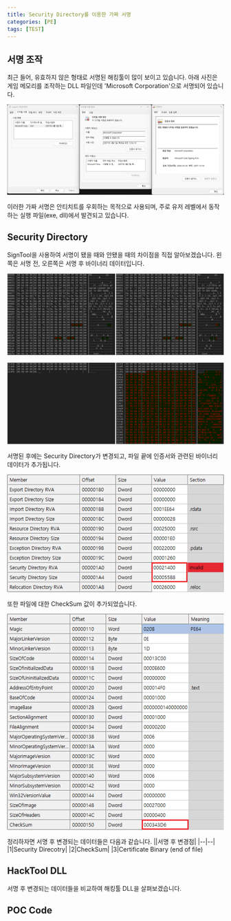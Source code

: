 ```yaml
---
title: Security Directory를 이용한 가짜 서명
categories: [PE]
tags: [TEST]
---
```


## 서명 조작
최근 들어, 유효하지 않은 형태로 서명된 해킹툴이 많이 보이고 있습니다. 아래 사진은 게임 메모리를 조작하는 DLL 파일인데 'Microsoft Corporation'으로 서명되어 있습니다.
<p align="center"><img src="./images/1.png"></p>

이러한 가짜 서명은 안티치트를 우회하는 목적으로 사용되며, 주로 유저 레벨에서 동작하는 실행 파일(exe, dll)에서 발견되고 있습니다. 

## Security Directory
SignTool을 사용하여 서명이 됐을 때와 안됐을 때의 차이점을 직접 알아보겠습니다. 왼쪽은 서명 전, 오른쪽은 서명 후 바이너리 데이터입니다.
<p align="center"><img src="./images/2.png"></p>
<p align="center"><img src="./images/3.png"></p>

서명된 후에는 Security Directory가 변경되고, 파일 끝에 인증서와 관련된 바이너리 데이터가 추가됩니다.
<p align="center"><img src="./images/4.png"></p>

또한 파일에 대한 CheckSum 값이 추가되었습니다.
<p align="center"><img src="./images/5.png"></p>

정리하자면 서명 후 변경되는 데이터들은 다음과 같습니다.
||서명 후 변경점|
|--|--|
|1|Security Direcotry|
|2|CheckSum|
|3|Certificate Binary (end of file)

## HackTool DLL
서명 후 변경되는 데이터들을 비교하여 해킹툴 DLL을 살펴보겠습니다.  

## POC Code